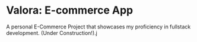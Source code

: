 # Valora: E-commerce App

A personal E-Commerce Project that showcases my proficiency in fullstack development. (Under Construction!).j 

